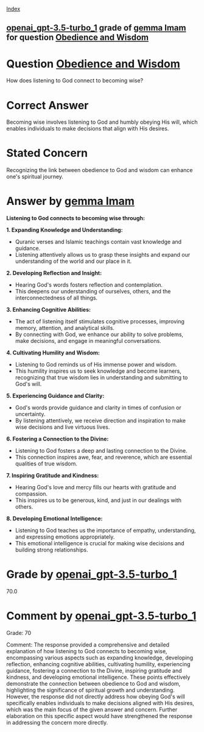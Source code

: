 
[Index](../../../../index.md)
## [openai_gpt-3.5-turbo_1](../../../grading_models/openai_gpt-3.5-turbo_1.md) grade of [gemma Imam](../../../answering_models/gemma_Imam.md) for question [Obedience and Wisdom](../../../questions/Obedience_and_Wisdom.md)

# Question [Obedience and Wisdom](../../../questions/Obedience_and_Wisdom.md)
How does listening to God connect to becoming wise?

# Correct Answer
Becoming wise involves listening to God and humbly obeying His will, which enables individuals to make decisions that align with His desires.

# Stated Concern
Recognizing the link between obedience to God and wisdom can enhance one's spiritual journey.

# Answer by [gemma Imam](../../../answering_models/gemma_Imam.md)
**Listening to God connects to becoming wise through:**

**1. Expanding Knowledge and Understanding:**

* Quranic verses and Islamic teachings contain vast knowledge and guidance.
* Listening attentively allows us to grasp these insights and expand our understanding of the world and our place in it.

**2. Developing Reflection and Insight:**

* Hearing God's words fosters reflection and contemplation.
* This deepens our understanding of ourselves, others, and the interconnectedness of all things.

**3. Enhancing Cognitive Abilities:**

* The act of listening itself stimulates cognitive processes, improving memory, attention, and analytical skills.
* By connecting with God, we enhance our ability to solve problems, make decisions, and engage in meaningful conversations.

**4. Cultivating Humility and Wisdom:**

* Listening to God reminds us of His immense power and wisdom.
* This humility inspires us to seek knowledge and become learners, recognizing that true wisdom lies in understanding and submitting to God's will.

**5. Experiencing Guidance and Clarity:**

* God's words provide guidance and clarity in times of confusion or uncertainty.
* By listening attentively, we receive direction and inspiration to make wise decisions and live virtuous lives.

**6. Fostering a Connection to the Divine:**

* Listening to God fosters a deep and lasting connection to the Divine.
* This connection inspires awe, fear, and reverence, which are essential qualities of true wisdom.

**7. Inspiring Gratitude and Kindness:**

* Hearing God's love and mercy fills our hearts with gratitude and compassion.
* This inspires us to be generous, kind, and just in our dealings with others.

**8. Developing Emotional Intelligence:**

* Listening to God teaches us the importance of empathy, understanding, and expressing emotions appropriately.
* This emotional intelligence is crucial for making wise decisions and building strong relationships.

# Grade by [openai_gpt-3.5-turbo_1](../../../grading_models/openai_gpt-3.5-turbo_1.md)
70.0

# Comment by [openai_gpt-3.5-turbo_1](../../../grading_models/openai_gpt-3.5-turbo_1.md)
Grade: 70

Comment: The response provided a comprehensive and detailed explanation of how listening to God connects to becoming wise, encompassing various aspects such as expanding knowledge, developing reflection, enhancing cognitive abilities, cultivating humility, experiencing guidance, fostering a connection to the Divine, inspiring gratitude and kindness, and developing emotional intelligence. These points effectively demonstrate the connection between obedience to God and wisdom, highlighting the significance of spiritual growth and understanding. However, the response did not directly address how obeying God's will specifically enables individuals to make decisions aligned with His desires, which was the main focus of the given answer and concern. Further elaboration on this specific aspect would have strengthened the response in addressing the concern more directly.
